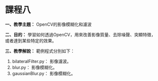 # 課程八

**一、教學主題：** OpenCV的影像模糊化和濾波
	
**二、目的：** 學習如何透過OpenCV，用來改善影像質量、去除噪聲、突顯特徵，或者達到某些特定的效果。

**三、教學解說：** 範例程式分別如下：
1. bilateralFilter.py： 影像濾波。
2. blur.py： 影像模糊化。
3. gaussianBlur.py： 影像模糊化。
